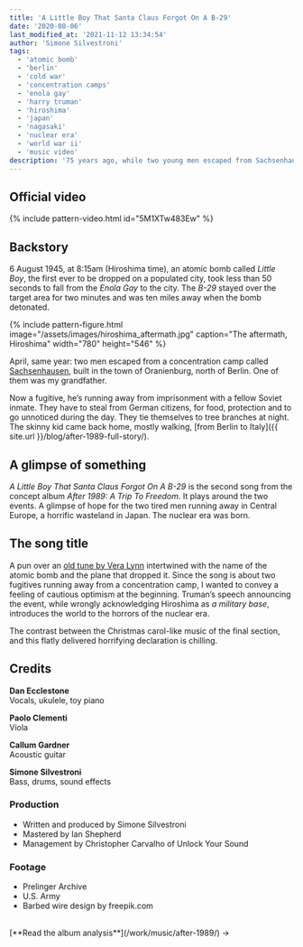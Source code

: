 ```yaml
---
title: 'A Little Boy That Santa Claus Forgot On A B-29'
date: '2020-08-06'
last_modified_at: '2021-11-12 13:34:54'
author: 'Simone Silvestroni'
tags:
  - 'atomic bomb'
  - 'berlin'
  - 'cold war'
  - 'concentration camps'
  - 'enola gay'
  - 'harry truman'
  - 'hiroshima'
  - 'japan'
  - 'nagasaki'
  - 'nuclear era'
  - 'world war ii'
  - 'music video'
description: '75 years ago, while two young men escaped from Sachsenhausen concentration camp, the US nuked Hiroshima with a bomb named Little Boy.'
---
```

## Official video

{% include pattern-video.html id="5M1XTw483Ew" %}

## Backstory

6 August 1945, at 8:15am (Hiroshima time), an atomic bomb called _Little Boy_, the first ever to be dropped on a populated city, took less than 50 seconds to fall from the _Enola Gay_ to the city. The _B-29_ stayed over the target area for two minutes and was ten miles away when the bomb detonated.

{% include pattern-figure.html image="/assets/images/hiroshima_aftermath.jpg" caption="The aftermath, Hiroshima" width="780" height="546" %}

April, same year: two men escaped from a concentration camp called [Sachsenhausen](https://www.sachsenhausen-sbg.de/en/), built in the town of Oranienburg, north of Berlin. One of them was my grandfather.

Now a fugitive, he’s running away from imprisonment with a fellow Soviet inmate. They have to steal from German citizens, for food, protection and to go unnoticed during the day. They tie themselves to tree branches at night. The skinny kid came back home, mostly walking, [from Berlin to Italy]({{ site.url }}/blog/after-1989-full-story/).

## A glimpse of something

_A Little Boy That Santa Claus Forgot On A B-29_ is the second song from the concept album _After 1989: A Trip To Freedom_. It plays around the two events. A glimpse of hope for the two tired men running away in Central Europe, a horrific wasteland in Japan. The nuclear era was born.

## The song title

A pun over an [old tune by Vera Lynn](https://youtu.be/4Zj-XYQ21qE) intertwined with the name of the atomic bomb and the plane that dropped it. Since the song is about two fugitives running away from a concentration camp, I wanted to convey a feeling of cautious optimism at the beginning. Truman’s speech announcing the event, while wrongly acknowledging Hiroshima as _a military base_, introduces the world to the horrors of the nuclear era.

The contrast between the Christmas carol-like music of the final section, and this flatly delivered horrifying declaration is chilling.

## Credits

**Dan Ecclestone**<br>
Vocals, ukulele, toy piano

**Paolo Clementi**<br>
Viola

**Callum Gardner**<br>
Acoustic guitar

**Simone Silvestroni**<br>
Bass, drums, sound effects

### Production

- Written and produced by Simone Silvestroni
- Mastered by Ian Shepherd
- Management by Christopher Carvalho of Unlock Your Sound

### Footage

- Prelinger Archive
- U.S. Army
- Barbed wire design by freepik.com

<br>
[**Read the album analysis**](/work/music/after-1989/)&nbsp;→
<br>